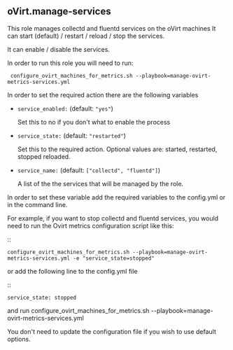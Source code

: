 ## oVirt.manage-services

This role manages collectd and fluentd services on the oVirt machines
It can start (default) / restart / reload / stop the services.

It can enable / disable the services.


In order to run this role you will need to run:

     configure_ovirt_machines_for_metrics.sh --playbook=manage-ovirt-metrics-services.yml


In order to set the required action there are the following variables


- `service_enabled:`  (default: `"yes"`)

  Set this to no if you don't what to enable the process

- `service_state:` (default: `"restarted"`)

  Set this to the required action. Optional values are: started, restarted, stopped reloaded.

- `service_name:` (default: `["collectd", "fluentd"]`)

  A list of the the services that will be managed by the role.


In order to set these variable add the required variables to the config.yml
or in the command line.

For example, if you want to stop collectd and fluentd services,
you would need to run the Ovirt metrics configuration script like this:

::


    configure_ovirt_machines_for_metrics.sh --playbook=manage-ovirt-metrics-services.yml -e "service_state=stopped"


or add the following line to the config.yml file

::

    service_state: stopped


and run configure_ovirt_machines_for_metrics.sh --playbook=manage-ovirt-metrics-services.yml

You don't need to update the configuration file if you wish to use default options.
